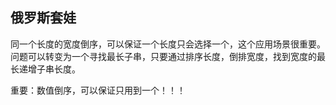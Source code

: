 ## 俄罗斯套娃
同一个长度的宽度倒序，可以保证一个长度只会选择一个，这个应用场景很重要。
问题可以转变为一个寻找最长子串，只要通过排序长度，倒排宽度，找到宽度的最长递增子串长度。

重要：数值倒序，可以保证只用到一个！！！
